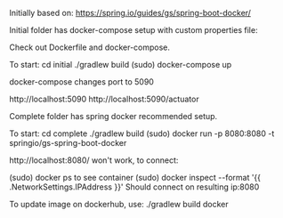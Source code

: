 Initially based on: https://spring.io/guides/gs/spring-boot-docker/

Initial folder has docker-compose setup with custom properties file:

Check out Dockerfile and docker-compose.


To start:
cd initial
./gradlew build
(sudo) docker-compose up


docker-compose changes port to 5090

http://localhost:5090
http://localhost:5090/actuator


Complete folder has spring docker recommended setup.

To start:
cd complete
./gradlew build
(sudo) docker run -p 8080:8080 -t springio/gs-spring-boot-docker

http://localhost:8080/ won't work, to connect:

(sudo) docker ps to see container
(sudo) docker inspect --format '{{ .NetworkSettings.IPAddress }}' <CONTAINER ID>
Should connect on resulting ip:8080




To update image on dockerhub, use:
./gradlew build docker
